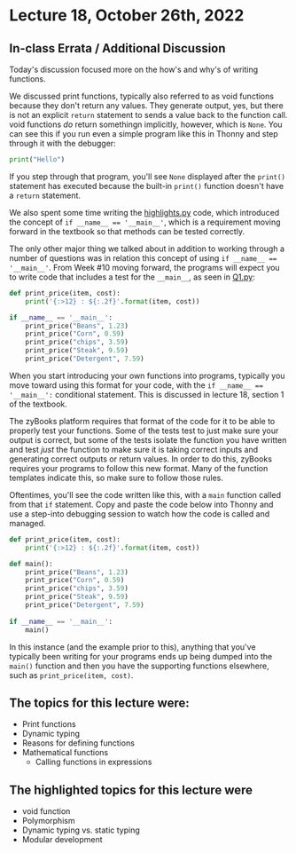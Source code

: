 # Lecture 18, October 26th, 2022

## In-class Errata / Additional Discussion

Today's discussion focused more on the how's and why's of writing functions.

We discussed print functions, typically also referred to as void functions because they don't return any values.  They generate output, yes, but there is not an explicit `return` statement to sends a value back to the function call. void functions _do_ return somethingn implicitly, however, which is `None`.  You can see this if you run even a simple program like this in Thonny and step through it with the debugger:

```python
print("Hello")
```

If you step through that program, you'll see `None` displayed after the `print()` statement has executed because the built-in `print()` function doesn't have a `return` statement.

We also spent some time writing the [highlights.py](highlights.py) code, which introduced the concept of `if __name__ == '__main__'`, which is a requirement moving forward in the textbook so that methods can be tested correctly.

The only other major thing we talked about in addition to working through a number of questions was in relation this concept of using `if __name__ == '__main__'`.  From Week #10 moving forward, the programs will expect you to write code that includes a test for the `__main__`, as seen in [Q1.py](Q1.py):

```python
def print_price(item, cost):
    print('{:>12} : ${:.2f}'.format(item, cost))

if __name__ == '__main__':
    print_price("Beans", 1.23)
    print_price("Corn", 0.59)
    print_price("chips", 3.59)
    print_price("Steak", 9.59)
    print_price("Detergent", 7.59)
```

When you start introducing your own functions into programs, typically you move toward using this format for your code, with the `if __name__ == '__main__':` conditional statement.  This is discussed in lecture 18, section 1 of the textbook.

The zyBooks platform requires that format of the code for it to be able to properly test your functions. Some of the tests test to just make sure your output is correct, but some of the tests isolate the function you have written and test _just_ the function to make sure it is taking correct inputs and generating correct outputs or return values. In order to do this, zyBooks requires your programs to follow this new format. Many of the function templates indicate this, so make sure to follow those rules.

Oftentimes, you'll see the code written like this, with a `main` function called from that `if` statement.  Copy and paste the code below into Thonny and use a step-into debugging session to watch how the code is called and managed.

```python
def print_price(item, cost):
    print('{:>12} : ${:.2f}'.format(item, cost))

def main():
    print_price("Beans", 1.23)
    print_price("Corn", 0.59)
    print_price("chips", 3.59)
    print_price("Steak", 9.59)
    print_price("Detergent", 7.59)
    
if __name__ == '__main__':
    main()
```

In this instance (and the example prior to this), anything that you've typically been writing for your programs ends up being dumped into the `main()` function and then you have the supporting functions elsewhere, such as `print_price(item, cost)`.

## The topics for this lecture were:

* Print functions
* Dynamic typing
* Reasons for defining functions
* Mathematical functions
	- Calling functions in expressions


## The highlighted topics for this lecture were

* void function
* Polymorphism
* Dynamic typing vs. static typing
* Modular development

